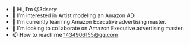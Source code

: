 - 👋 Hi, I’m @3dsery
- 👀 I’m interested in Artist modeling an Amazon AD
- 🌱 I’m currently learning Amazon Executive advertising master.
- 💞️ I’m looking to collaborate on Amazon Executive advertising master.
- 📫 How to reach me 1434906155@qq.com

<!---
3dsery/3dsery is a ✨ special ✨ repository because its `README.md` (this file) appears on your GitHub profile.
You can click the Preview link to take a look at your changes.
--->
